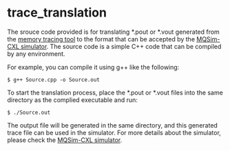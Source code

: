 # trace_translation
The srouce code provided is for translating *.pout or *.vout generated from the [memory tracing tool](https://github.com/dgist-datalab/valgrind_cachetrace.git) to the format that can be accepted by the [MQSim-CXL simulator](https://github.com/spypaul/MQSim_CXL.git).
The source code is a simple C++ code that can be compiled by any environment. 

For example, you can compile it using g++ like the following:
```
$ g++ Source.cpp -o Source.out
```
To start the translation process, place the *.pout or *.vout files into the same directory as the complied executable and run:

```
$ ./Source.out
```

The output file will be generated in the same directory, and this generated trace file can be used in the simulator. 
For more details about the simulator, please check the [MQSim-CXL simulator](https://github.com/spypaul/MQSim_CXL.git).
